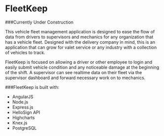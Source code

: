 # FleetKeep

###Currently Under Construction

This vehicle fleet management application is designed to ease the flow of data from drivers to supervisors and mechanics for any organization that has a vehicle fleet. Designed with the delivery company in mind, this is an application that can grow for valet service or any industry with a collection of vehicles to track.

FleetKeep is focused on allowing a driver or other employee to login and easily submit vehicle condition and any noticeable damage at the beginning of the shift. A supervisor can see realtime data on their fleet via the supervisor dashboard and forward necessary work on to mechanics. 

###FleetKeep is built with:
- AngularJS
- Node.js
- Express.js
- HelloSign API
- Highcharts
- Knex.js
- PostgreSQL

